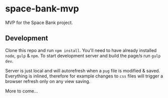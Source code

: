 # space-bank-mvp

MVP for the Space Bank project.

## Development
Clone this repo and run `npm install`. You'll need to have already installed `node`, `gulp` & `npm`. To start development server and build the page/s run `gulp dev`.

Server is just local and will autorefresh when a `pug` file is modified & saved. Everything is inlined, therefore for example changes to `css` files will trigger a browser refresh only on any view saving.

More to come...

